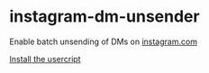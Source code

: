 # instagram-dm-unsender

Enable batch unsending of DMs on [instagram.com](https://www.instagram.com)

[Install the usercript](https://github.com/thoughtsunificator/instagram-dm-unsender/raw/userscript/idmu.user.js)
